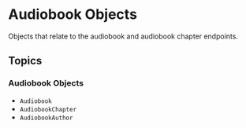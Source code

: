 # Audiobook Objects

Objects that relate to the audiobook and audiobook chapter endpoints.

## Topics

### Audiobook Objects

- ``Audiobook``
- ``AudiobookChapter``
- ``AudiobookAuthor``
